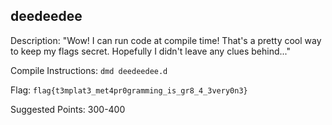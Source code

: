 deedeedee
---------

Description: "Wow! I can run code at compile time! That's a pretty cool way to keep my flags secret. Hopefully I didn't leave any clues behind..."

Compile Instructions: `dmd deedeedee.d`

Flag: `flag{t3mplat3_met4pr0gramming_is_gr8_4_3very0n3}`

Suggested Points: 300-400
